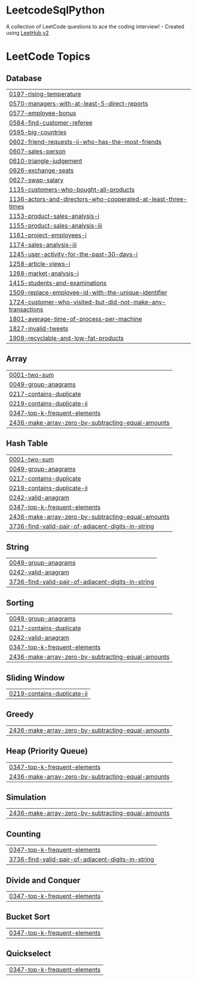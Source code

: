 # LeetcodeSqlPython
A collection of LeetCode questions to ace the coding interview! - Created using [LeetHub v2](https://github.com/arunbhardwaj/LeetHub-2.0)

<!---LeetCode Topics Start-->
# LeetCode Topics
## Database
|  |
| ------- |
| [0197-rising-temperature](https://github.com/sanyassyed/LeetcodeSqlPython/tree/master/0197-rising-temperature) |
| [0570-managers-with-at-least-5-direct-reports](https://github.com/sanyassyed/LeetcodeSqlPython/tree/master/0570-managers-with-at-least-5-direct-reports) |
| [0577-employee-bonus](https://github.com/sanyassyed/LeetcodeSqlPython/tree/master/0577-employee-bonus) |
| [0584-find-customer-referee](https://github.com/sanyassyed/LeetcodeSqlPython/tree/master/0584-find-customer-referee) |
| [0595-big-countries](https://github.com/sanyassyed/LeetcodeSqlPython/tree/master/0595-big-countries) |
| [0602-friend-requests-ii-who-has-the-most-friends](https://github.com/sanyassyed/LeetcodeSqlPython/tree/master/0602-friend-requests-ii-who-has-the-most-friends) |
| [0607-sales-person](https://github.com/sanyassyed/LeetcodeSqlPython/tree/master/0607-sales-person) |
| [0610-triangle-judgement](https://github.com/sanyassyed/LeetcodeSqlPython/tree/master/0610-triangle-judgement) |
| [0626-exchange-seats](https://github.com/sanyassyed/LeetcodeSqlPython/tree/master/0626-exchange-seats) |
| [0627-swap-salary](https://github.com/sanyassyed/LeetcodeSqlPython/tree/master/0627-swap-salary) |
| [1135-customers-who-bought-all-products](https://github.com/sanyassyed/LeetcodeSqlPython/tree/master/1135-customers-who-bought-all-products) |
| [1136-actors-and-directors-who-cooperated-at-least-three-times](https://github.com/sanyassyed/LeetcodeSqlPython/tree/master/1136-actors-and-directors-who-cooperated-at-least-three-times) |
| [1153-product-sales-analysis-i](https://github.com/sanyassyed/LeetcodeSqlPython/tree/master/1153-product-sales-analysis-i) |
| [1155-product-sales-analysis-iii](https://github.com/sanyassyed/LeetcodeSqlPython/tree/master/1155-product-sales-analysis-iii) |
| [1161-project-employees-i](https://github.com/sanyassyed/LeetcodeSqlPython/tree/master/1161-project-employees-i) |
| [1174-sales-analysis-iii](https://github.com/sanyassyed/LeetcodeSqlPython/tree/master/1174-sales-analysis-iii) |
| [1245-user-activity-for-the-past-30-days-i](https://github.com/sanyassyed/LeetcodeSqlPython/tree/master/1245-user-activity-for-the-past-30-days-i) |
| [1258-article-views-i](https://github.com/sanyassyed/LeetcodeSqlPython/tree/master/1258-article-views-i) |
| [1268-market-analysis-i](https://github.com/sanyassyed/LeetcodeSqlPython/tree/master/1268-market-analysis-i) |
| [1415-students-and-examinations](https://github.com/sanyassyed/LeetcodeSqlPython/tree/master/1415-students-and-examinations) |
| [1509-replace-employee-id-with-the-unique-identifier](https://github.com/sanyassyed/LeetcodeSqlPython/tree/master/1509-replace-employee-id-with-the-unique-identifier) |
| [1724-customer-who-visited-but-did-not-make-any-transactions](https://github.com/sanyassyed/LeetcodeSqlPython/tree/master/1724-customer-who-visited-but-did-not-make-any-transactions) |
| [1801-average-time-of-process-per-machine](https://github.com/sanyassyed/LeetcodeSqlPython/tree/master/1801-average-time-of-process-per-machine) |
| [1827-invalid-tweets](https://github.com/sanyassyed/LeetcodeSqlPython/tree/master/1827-invalid-tweets) |
| [1908-recyclable-and-low-fat-products](https://github.com/sanyassyed/LeetcodeSqlPython/tree/master/1908-recyclable-and-low-fat-products) |
## Array
|  |
| ------- |
| [0001-two-sum](https://github.com/sanyassyed/LeetcodeSqlPython/tree/master/0001-two-sum) |
| [0049-group-anagrams](https://github.com/sanyassyed/LeetcodeSqlPython/tree/master/0049-group-anagrams) |
| [0217-contains-duplicate](https://github.com/sanyassyed/LeetcodeSqlPython/tree/master/0217-contains-duplicate) |
| [0219-contains-duplicate-ii](https://github.com/sanyassyed/LeetcodeSqlPython/tree/master/0219-contains-duplicate-ii) |
| [0347-top-k-frequent-elements](https://github.com/sanyassyed/LeetcodeSqlPython/tree/master/0347-top-k-frequent-elements) |
| [2436-make-array-zero-by-subtracting-equal-amounts](https://github.com/sanyassyed/LeetcodeSqlPython/tree/master/2436-make-array-zero-by-subtracting-equal-amounts) |
## Hash Table
|  |
| ------- |
| [0001-two-sum](https://github.com/sanyassyed/LeetcodeSqlPython/tree/master/0001-two-sum) |
| [0049-group-anagrams](https://github.com/sanyassyed/LeetcodeSqlPython/tree/master/0049-group-anagrams) |
| [0217-contains-duplicate](https://github.com/sanyassyed/LeetcodeSqlPython/tree/master/0217-contains-duplicate) |
| [0219-contains-duplicate-ii](https://github.com/sanyassyed/LeetcodeSqlPython/tree/master/0219-contains-duplicate-ii) |
| [0242-valid-anagram](https://github.com/sanyassyed/LeetcodeSqlPython/tree/master/0242-valid-anagram) |
| [0347-top-k-frequent-elements](https://github.com/sanyassyed/LeetcodeSqlPython/tree/master/0347-top-k-frequent-elements) |
| [2436-make-array-zero-by-subtracting-equal-amounts](https://github.com/sanyassyed/LeetcodeSqlPython/tree/master/2436-make-array-zero-by-subtracting-equal-amounts) |
| [3736-find-valid-pair-of-adjacent-digits-in-string](https://github.com/sanyassyed/LeetcodeSqlPython/tree/master/3736-find-valid-pair-of-adjacent-digits-in-string) |
## String
|  |
| ------- |
| [0049-group-anagrams](https://github.com/sanyassyed/LeetcodeSqlPython/tree/master/0049-group-anagrams) |
| [0242-valid-anagram](https://github.com/sanyassyed/LeetcodeSqlPython/tree/master/0242-valid-anagram) |
| [3736-find-valid-pair-of-adjacent-digits-in-string](https://github.com/sanyassyed/LeetcodeSqlPython/tree/master/3736-find-valid-pair-of-adjacent-digits-in-string) |
## Sorting
|  |
| ------- |
| [0049-group-anagrams](https://github.com/sanyassyed/LeetcodeSqlPython/tree/master/0049-group-anagrams) |
| [0217-contains-duplicate](https://github.com/sanyassyed/LeetcodeSqlPython/tree/master/0217-contains-duplicate) |
| [0242-valid-anagram](https://github.com/sanyassyed/LeetcodeSqlPython/tree/master/0242-valid-anagram) |
| [0347-top-k-frequent-elements](https://github.com/sanyassyed/LeetcodeSqlPython/tree/master/0347-top-k-frequent-elements) |
| [2436-make-array-zero-by-subtracting-equal-amounts](https://github.com/sanyassyed/LeetcodeSqlPython/tree/master/2436-make-array-zero-by-subtracting-equal-amounts) |
## Sliding Window
|  |
| ------- |
| [0219-contains-duplicate-ii](https://github.com/sanyassyed/LeetcodeSqlPython/tree/master/0219-contains-duplicate-ii) |
## Greedy
|  |
| ------- |
| [2436-make-array-zero-by-subtracting-equal-amounts](https://github.com/sanyassyed/LeetcodeSqlPython/tree/master/2436-make-array-zero-by-subtracting-equal-amounts) |
## Heap (Priority Queue)
|  |
| ------- |
| [0347-top-k-frequent-elements](https://github.com/sanyassyed/LeetcodeSqlPython/tree/master/0347-top-k-frequent-elements) |
| [2436-make-array-zero-by-subtracting-equal-amounts](https://github.com/sanyassyed/LeetcodeSqlPython/tree/master/2436-make-array-zero-by-subtracting-equal-amounts) |
## Simulation
|  |
| ------- |
| [2436-make-array-zero-by-subtracting-equal-amounts](https://github.com/sanyassyed/LeetcodeSqlPython/tree/master/2436-make-array-zero-by-subtracting-equal-amounts) |
## Counting
|  |
| ------- |
| [0347-top-k-frequent-elements](https://github.com/sanyassyed/LeetcodeSqlPython/tree/master/0347-top-k-frequent-elements) |
| [3736-find-valid-pair-of-adjacent-digits-in-string](https://github.com/sanyassyed/LeetcodeSqlPython/tree/master/3736-find-valid-pair-of-adjacent-digits-in-string) |
## Divide and Conquer
|  |
| ------- |
| [0347-top-k-frequent-elements](https://github.com/sanyassyed/LeetcodeSqlPython/tree/master/0347-top-k-frequent-elements) |
## Bucket Sort
|  |
| ------- |
| [0347-top-k-frequent-elements](https://github.com/sanyassyed/LeetcodeSqlPython/tree/master/0347-top-k-frequent-elements) |
## Quickselect
|  |
| ------- |
| [0347-top-k-frequent-elements](https://github.com/sanyassyed/LeetcodeSqlPython/tree/master/0347-top-k-frequent-elements) |
<!---LeetCode Topics End-->